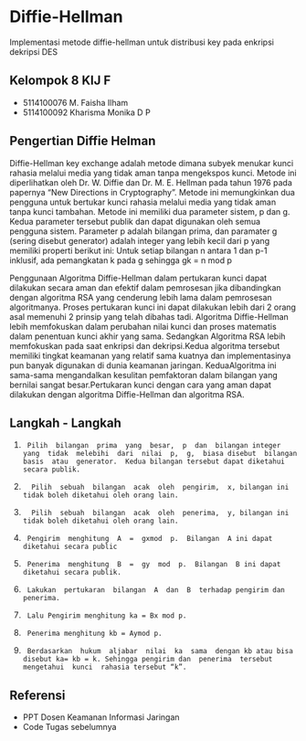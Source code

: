 # Diffie-Hellman
Implementasi metode diffie-hellman untuk distribusi key pada enkripsi dekripsi DES

## Kelompok 8 KIJ F
- 5114100076 M. Faisha Ilham
- 5114100092 Kharisma Monika D P

## Pengertian Diffie Helman
<p> Diffie-Hellman key exchange adalah metode dimana subyek menukar kunci rahasia   melalui   media   yang   tidak   aman   tanpa   mengekspos  kunci.   Metode   ini diperlihatkan oleh Dr. W. Diffie dan Dr. M. E. Hellman pada tahun 1976 pada papernya “New Directions in Cryptography”. Metode ini memungkinkan dua pengguna untuk bertukar kunci rahasia melalui media yang tidak aman tanpa kunci tambahan. Metode ini memiliki dua parameter sistem, p dan g. Kedua parameter tersebut publik dan dapat digunakan  oleh  semua  pengguna  sistem.  Parameter  p  adalah  bilangan  prima, dan paramater  g  (sering  disebut  generator)  adalah  integer  yang  lebih  kecil  dari  p  yang memiliki properti berikut ini: Untuk setiap bilangan n antara 1 dan p-1 inklusif, ada pemangkatan k pada g sehingga gk = n mod p </p>
<p>
Penggunaan Algoritma Diffie-Hellman dalam pertukaran kunci dapat dilakukan secara aman dan efektif dalam pemrosesan jika dibandingkan dengan algoritma RSA yang cenderung lebih lama dalam pemrosesan algoritmanya. Proses pertukaran kunci ini dapat dilakukan lebih dari 2 orang asal memenuhi 2 prinsip yang telah dibahas tadi. Algoritma Diffie-Hellman lebih memfokuskan dalam perubahan nilai kunci dan proses matematis dalam penentuan kunci akhir yang sama. Sedangkan Algoritma RSA lebih memfokuskan pada saat enkripsi dan dekripsi.Kedua algoritma tersebut memiliki tingkat keamanan yang relatif sama kuatnya dan implementasinya pun banyak digunakan di dunia keamanan jaringan. KeduaAlgoritma ini sama-sama mengandalkan kesulitan pemfaktoran dalam bilangan yang bernilai sangat besar.Pertukaran kunci dengan cara yang aman dapat dilakukan dengan algoritma Diffie-Hellman dan algoritma RSA.</p>

## Langkah - Langkah 
1.      Pilih  bilangan  prima  yang  besar,  p  dan  bilangan integer  yang  tidak  melebihi  dari  nilai  p,  g,  biasa disebut  bilangan  basis  atau  generator.  Kedua bilangan tersebut dapat diketahui secara publik.
2.       Pilih  sebuah  bilangan  acak  oleh  pengirim,  x, bilangan ini tidak boleh diketahui oleh orang lain.
3.       Pilih  sebuah  bilangan  acak  oleh  penerima,  y, bilangan ini tidak boleh diketahui oleh orang lain.
4.      Pengirim  menghitung  A  =  gxmod  p.  Bilangan  A ini dapat diketahui secara public
5.      Penerima  menghitung  B  =  gy  mod  p.  Bilangan  B ini dapat diketahui secara publik.
6.      Lakukan  pertukaran  bilangan  A  dan  B  terhadap pengirim dan penerima.
7.      Lalu Pengirim menghitung ka = Bx mod p.
8.      Penerima menghitung kb = Aymod p.
9.      Berdasarkan  hukum  aljabar  nilai  ka  sama  dengan kb atau bisa disebut ka= kb = k. Sehingga pengirim dan  penerima  tersebut  mengetahui  kunci  rahasia tersebut “k”.
## Referensi 
- PPT Dosen Keamanan Informasi Jaringan
- Code Tugas sebelumnya



